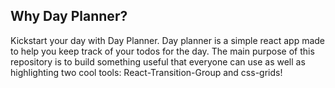 ## Why Day Planner?

Kickstart your day with Day Planner. Day planner is a simple react app made to help you keep track of your todos for the day. The main purpose of this repository is to build something useful that everyone can use as well as highlighting two cool tools: React-Transition-Group and css-grids!